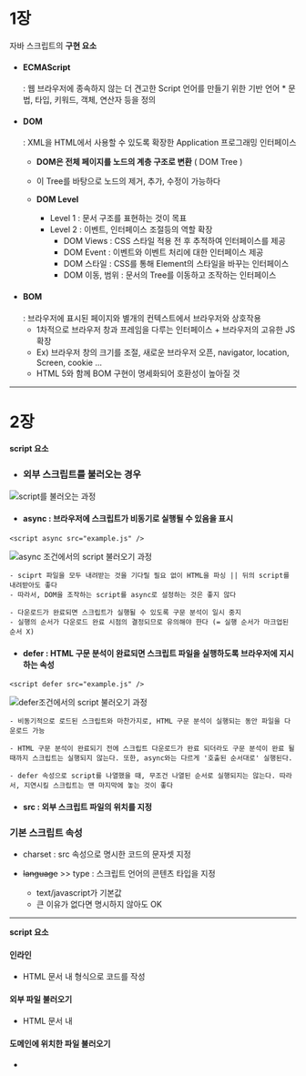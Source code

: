 # 1장 

자바 스크립트의 <b>구현 요소</b>

* <h4>ECMAScript</h4> : 웹 브라우저에 종속하지 않는 더 견고한 Script 언어를 만들기 위한 기반 언어
  * 문법, 타입, 키워드, 객체, 연산자 등을 정의

* <h4>DOM</h4> : XML을 HTML에서 사용할 수 있도록 확장한 Application 프로그래밍 인터페이스 
  
  * <b>DOM은 전체 페이지를 노드의 계층 구조로 변환</b> ( DOM Tree ) 
  
  * 이 Tree를 바탕으로 노드의 제거, 추가, 수정이 가능하다
  
  * <b>DOM Level</b>
    * Level 1 : 문서 구조를 표현하는 것이 목표 
    * Level 2 : 이벤트, 인터페이스 조절등의 역할 확장
      * DOM Views : CSS 스타일 적용 전 후 추적하여 인터페이스를 제공
      * DOM Event : 이벤트와 이벤트 처리에 대한 인터페이스 제공
      * DOM 스타일 : CSS를 통해 Element의 스타일을 바꾸는 인터페이스
      * DOM 이동, 범위 : 문서의 Tree를 이동하고 조작하는 인터페이스

* <h4>BOM</h4> : 브라우저에 표시된 페이지와 별개의 컨텍스트에서 브라우저와 상호작용

  * 1차적으로 브라우저 창과 프레임을 다루는 인터페이스 + 브라우저의 고유한 JS 확장

  - Ex) 브라우저 창의 크기를 조절, 새로운 브라우저 오픈, navigator, location, Screen, cookie ...

  * HTML 5와 함께 BOM 구현이 명세화되어 호환성이 높아질 것

---

# 2장 

<b>script 요소</b>

* <h3>외부 스크립트를 불러오는 경우</h3>

![script를 불러오는 과정](https://blogfiles.pstatic.net/MjAyMDA0MjVfMjU0/MDAxNTg3Nzg3MDE2MTYz.qb0Mq97-lMjQXcOxF8gjkklqbtwHo_SzItgFOYiRsLcg.00OfuNwos5_UDeMwgofhpJ82Z7kJaODptBekoTdgM-8g.PNG.guswo5580/image.png)

  * <h4>async : 브라우저에 스크립트가 비동기로 실행될 수 있음을 표시</h4>

```
<script async src="example.js" />
```

![async 조건에서의 script 불러오기 과정](https://blogfiles.pstatic.net/MjAyMDA0MjVfNjcg/MDAxNTg3Nzg3MTYyMzk3.hqzrAZBAFZLF7dlTWa_FHrKRoQeJKcqfjf0LBYT6aL8g.ZBrhiHefLwNKF7l4UFBExze7hz2WrZVYeO2PvdSKtB8g.PNG.guswo5580/image.png)
    
    - sciprt 파일을 모두 내려받는 것을 기다릴 필요 없이 HTML을 파싱 || 뒤의 script를 내려받아도 좋다
    - 따라서, DOM을 조작하는 script를 async로 설정하는 것은 좋지 않다

    - 다운로드가 완료되면 스크립트가 실행될 수 있도록 구문 분석이 일시 중지 
    - 실행의 순서가 다운로드 완료 시점의 결정되므로 유의해야 한다 (= 실행 순서가 마크업된 순서 X)  

  * <h4>defer : HTML 구문 분석이 완료되면 스크립트 파일을 실행하도록 브라우저에 지시하는 속성</h4>

```
<script defer src="example.js" />
```

![defer조건에서의 script 불러오기 과정](https://blogfiles.pstatic.net/MjAyMDA0MjVfMjQ1/MDAxNTg3Nzg3NDc1MDgz.N56e-59UIAknH3XikAxylWXNJdRgP9f4sIyMtikIEMYg.j_juZ9UkJVui6TMYHFUpzv3YEJWWlmEZ72fLWu_bNNMg.PNG.guswo5580/image.png)
    
    - 비동기적으로 로드된 스크립트와 마찬가지로, HTML 구문 분석이 실행되는 동안 파일을 다운로드 가능
    
    - HTML 구문 분석이 완료되기 전에 스크립트 다운로드가 완료 되더라도 구문 분석이 완료 될 때까지 스크립트는 실행되지 않는다. 또한, async와는 다르게 '호출된 순서대로' 실행된다.
    
    - defer 속성으로 script를 나열했을 때, 무조건 나열된 순서로 실행되지는 않는다. 따라서, 지연시킬 스크립트는 맨 마지막에 놓는 것이 좋다

  * <h4>src : 외부 스크립트 파일의 위치를 지정</h4>

<h3>기본 스크립트 속성</h3>

* charset : src 속성으로 명시한 코드의 문자셋 지정 

* ~~language~~ >> type : 스크립트 언어의 콘텐츠 타입을 지정
  * text/javascript가 기본값
  * 큰 이유가 없다면 명시하지 않아도 OK

---

<b>script 요소</b>

<h4>인라인</h4>

* HTML 문서 내 <script> '''코드 작성''' </script> 형식으로 코드를 작성

<h4>외부 파일 불러오기</h4>

* HTML 문서 내 <script src="example.js" /> 형식으로 코드를 작성

* src로 불러오는 경우 script 선언 사이의 JS 코드는 무시

* <script src="example.js" >'''코드 무시''' </script>

<h4>도메인에 위치한 파일 불러오기</h4>

* <script src="http://~~~/example.js" />

--- 

<b>script 태그의 선언 위치</b>

<h4>Head 내부</h4>

* 참조 script를 코드의 한 곳에서 설정하기 때문에 알아보기가 쉽다.

* 지정한 script를 모두 fetch할 때까지 브라우저는 렌더링을 시작하지 않는다 

* 브라우저는 Body 태그 이후부터 렌더링을 시작하기 때문에 속도가 지연된다

<h4>Body 내부</h4>

```
﻿<body>

--- HTML content ---

--- 참조 script ---

</body>
```

* 브라우저가 content를 렌더링하고 script를 불러오기 때문에 소요 시간을 줄일 수 있다

--- 

<b>script 태그의 선언 위치</b>

* <h4>관리성 : HTML 문서 내 모든 코드를 작성할 경우 가독성이 떨어진다</h4>

* <h4>캐싱 : 브라우저는 다운받은 script 파일을 캐싱하기 때문에 이후 같은 script 파일을 불러올 때, 효율적이다</h4>

* <h4> XHTML과 HTML 구분 X</h4>

---

<b>HTML vs XHTML</b>

XHTML은 HTML에 비해 더 엄격한 문법체계를 가진다. 외부 파일을 불러오는 경우에는 문제가 되지 않지만 **인라인 스크립트를 이용할 경우** 문제가 생긴다. 
**대표적으로 비교 연산 기호인 ' < ' 가 있다.**
```
function example() => {
  if(a < b) return;
  ~~
}
```
위의 코드는 HTML에서는 아무 문제가 없다. 하지만 **XHTML은 ' < ' 기호를 비교 연산이 아닌 script의 시작점으로 인식**한다. 또한, < 뒤의 공백은 에러를 발생한다. XHTML에서도 이용이 가능하려면 아래 두 가지 방법을 사용해야 한다.
```
//비교 연산 기호를 바꾸기
function example() => {
  if(a &lt; b) return;
  ~~
}

//CDATA로 감싸기 1
<script>
<![CDATA[ 
   function example() => {
    if(a < b) return;
    ~~
  }
]]></script>

//CDATA로 감싸기 2
<script>
//<![CDATA[ 
   function example() => {
    if(a < b) return;
    ~~
  }
//]]>
</script>
```

--- 

<b>DOCTYPE</b>

문서 형식을 정의하는 것으로 **HTML이 어떤 버전으로 작성되었는지 미리 선언**하여 브라우저가 내용을 알맞게 표현할 수 있도록 한다. 아래와 같이 여러가지가 존재하지만 **HTML 5 부터는 간단하게 <DOCTYPE html> 만 표기**해주어도 무방하다. 
* Strict DTD(엄격)
* Transitional DTD(호환)
* Framset DTD(복합)

--- 

<b>noscript</b>

브라우저에 따라 작성한 스크립트를 사용하지 못하는 경우가 있다
* 브라우저가 스크립트를 지원하지 않는 경우
* 브라우저의 스크립트 지원 설정이 꺼진 경우

위와 같은 상황일 때, 브라우저는 noscript를 렌더링한다. 쉽게 서버와의 연결이 올바르지 않아 404 페이지를 작성하는 것과 비슷하다. 

```
<body>
  <noscript>
     <p> Message ~~~ </p>
  </noscript>
</body>
```